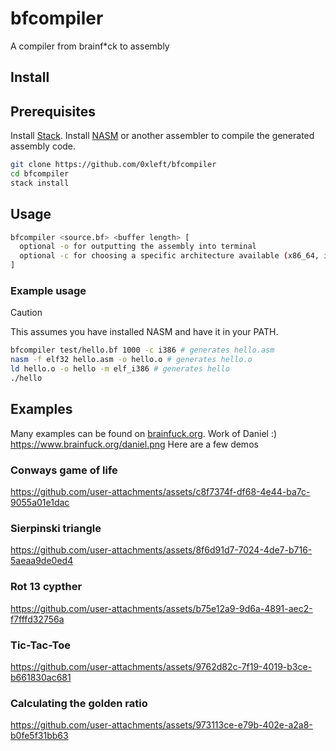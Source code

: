 # bfcompiler

A compiler from brainf*ck to assembly

## Install

## Prerequisites

Install [Stack](https://docs.haskellstack.org/en/stable/install_and_upgrade/#install-stack).
Install [NASM](https://www.nasm.us/pub/nasm/releasebuilds/) or another assembler to compile the generated assembly code.

```bash
git clone https://github.com/0xleft/bfcompiler
cd bfcompiler
stack install
```

## Usage

```bash
bfcompiler <source.bf> <buffer length> [
  optional -o for outputting the assembly into terminal
  optional -c for choosing a specific architecture available (x86_64, i386)
]
```

### Example usage

> [!CAUTION]
> This assumes you have installed NASM and have it in your PATH.

```bash
bfcompiler test/hello.bf 1000 -c i386 # generates hello.asm
nasm -f elf32 hello.asm -o hello.o # generates hello.o
ld hello.o -o hello -m elf_i386 # generates hello
./hello
```

## Examples

Many examples can be found on [brainfuck.org](https://www.brainfuck.org/). Work of Daniel :) https://www.brainfuck.org/daniel.png
Here are a few demos

### Conways game of life 

https://github.com/user-attachments/assets/c8f7374f-df68-4e44-ba7c-9055a01e1dac

### Sierpinski triangle 

https://github.com/user-attachments/assets/8f6d91d7-7024-4de7-b716-5aeaa9de0ed4

### Rot 13 cypther

https://github.com/user-attachments/assets/b75e12a9-9d6a-4891-aec2-f7fffd32756a

### Tic-Tac-Toe

https://github.com/user-attachments/assets/9762d82c-7f19-4019-b3ce-b661830ac681

### Calculating the golden ratio

https://github.com/user-attachments/assets/973113ce-e79b-402e-a2a8-b0fe5f31bb63
